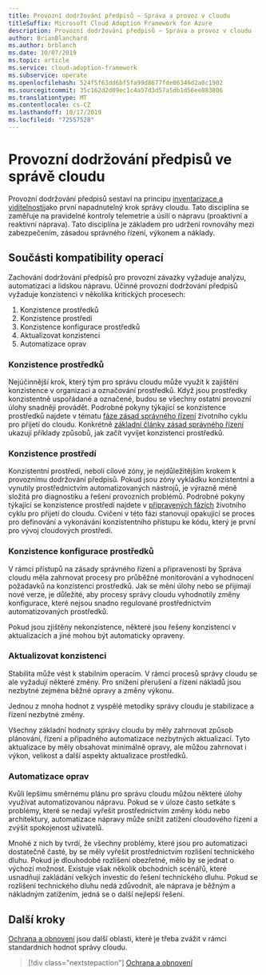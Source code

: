 ```yaml
---
title: Provozní dodržování předpisů – Správa a provoz v cloudu
titleSuffix: Microsoft Cloud Adoption Framework for Azure
description: Provozní dodržování předpisů – Správa a provoz v cloudu
author: BrianBlanchard
ms.author: brblanch
ms.date: 10/07/2019
ms.topic: article
ms.service: cloud-adoption-framework
ms.subservice: operate
ms.openlocfilehash: 524f5f63dd6bf5fa99d8677fde06346d2a0c1902
ms.sourcegitcommit: 35c162d2d09ec1c4a57d3d57a5db1d56ee883806
ms.translationtype: MT
ms.contentlocale: cs-CZ
ms.lasthandoff: 10/17/2019
ms.locfileid: "72557528"
---
```

# <a name="operational-compliance-in-cloud-management"></a>Provozní dodržování předpisů ve správě cloudu

Provozní dodržování předpisů sestaví na principu [inventarizace a viditelnosti](./inventory.md)jako první napadnutelný krok správy cloudu. Tato disciplína se zaměřuje na pravidelné kontroly telemetrie a úsilí o nápravu (proaktivní a reaktivní náprava). Tato disciplína je základem pro udržení rovnováhy mezi zabezpečením, zásadou správného řízení, výkonem a náklady.

## <a name="components-of-operations-compliance"></a>Součásti kompatibility operací

Zachování dodržování předpisů pro provozní závazky vyžaduje analýzu, automatizaci a lidskou nápravu. Účinné provozní dodržování předpisů vyžaduje konzistenci v několika kritických procesech:

1. Konzistence prostředků
2. Konzistence prostředí
3. Konzistence konfigurace prostředků
4. Aktualizovat konzistenci
5. Automatizace oprav

### <a name="resource-consistency"></a>Konzistence prostředků

Nejúčinnější krok, který tým pro správu cloudu může využít k zajištění konzistence v organizaci a označování prostředků. Když jsou prostředky konzistentně uspořádané a označené, budou se všechny ostatní provozní úlohy snadněji provádět. Podrobné pokyny týkající se konzistence prostředků najdete v tématu [fáze zásad správného řízení](../../govern/index.md) životního cyklu pro přijetí do cloudu. Konkrétně [základní články zásad správného řízení](../../govern/initial-foundation.md) ukazují příklady způsobů, jak začít vyvíjet konzistenci prostředků.

### <a name="environment-consistency"></a>Konzistence prostředí

Konzistentní prostředí, neboli cílové zóny, je nejdůležitějším krokem k provoznímu dodržování předpisů. Pokud jsou zóny vykládku konzistentní a vynutily prostřednictvím automatizovaných nástrojů, je výrazně méně složitá pro diagnostiku a řešení provozních problémů. Podrobné pokyny týkající se konzistence prostředí najdete v [připravených fázích](../../ready/index.md) životního cyklu pro přijetí do cloudu. Cvičení v této fázi stanovují opakující se proces pro definování a vykonávání konzistentního přístupu ke kódu, který je první pro vývoj cloudových prostředí.

### <a name="resource-configuration-consistency"></a>Konzistence konfigurace prostředků

V rámci přístupů na zásady správného řízení a připravenosti by Správa cloudu měla zahrnovat procesy pro průběžné monitorování a vyhodnocení požadavků na konzistenci prostředků. Jak se mění úlohy nebo se přijímají nové verze, je důležité, aby procesy správy cloudu vyhodnotily změny konfigurace, které nejsou snadno regulované prostřednictvím automatizovaných prostředků.

Pokud jsou zjištěny nekonzistence, některé jsou řešeny konzistencí v aktualizacích a jiné mohou být automaticky opraveny.

### <a name="update-consistency"></a>Aktualizovat konzistenci

Stabilita může vést k stabilním operacím. V rámci procesů správy cloudu se ale vyžadují některé změny. Pro snížení přerušení a řízení nákladů jsou nezbytné zejména běžné opravy a změny výkonu.

Jednou z mnoha hodnot z vyspělé metodiky správy cloudu je stabilizace a řízení nezbytné změny.

Všechny základní hodnoty správy cloudu by měly zahrnovat způsob plánování, řízení a případného automatizace nezbytných aktualizací. Tyto aktualizace by měly obsahovat minimálně opravy, ale můžou zahrnovat i výkon, velikost a další aspekty aktualizace prostředků.

### <a name="remediation-automation"></a>Automatizace oprav

Kvůli lepšímu směrnému plánu pro správu cloudu můžou některé úlohy využívat automatizovanou nápravu. Pokud se v úloze často setkáte s problémy, které se nedají vyřešit prostřednictvím změny kódu nebo architektury, automatizace nápravy může snížit zatížení cloudového řízení a zvýšit spokojenost uživatelů.

Mnohé z nich by tvrdí, že všechny problémy, které jsou pro automatizaci dostatečně časté, by se měly vyřešit prostřednictvím rozlišení technického dluhu. Pokud je dlouhodobé rozlišení obezřetné, mělo by se jednat o výchozí možnost. Existuje však několik obchodních scénářů, které usnadňují zakládání velkých investic do řešení technického dluhu. Pokud se rozlišení technického dluhu nedá zdůvodnit, ale náprava je běžným a nákladným zatížením, jedná se o další nejlepší řešení.

## <a name="next-steps"></a>Další kroky

[Ochrana a obnovení](./protect.md) jsou další oblasti, které je třeba zvážit v rámci standardních hodnot správy cloudu.

> [!div class="nextstepaction"]
> [Ochrana a obnovení](./protect.md)
